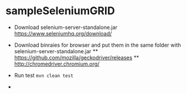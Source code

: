 # sampleSeleniumGRID


* Download selenium-server-standalone.jar 
https://www.seleniumhq.org/download/
* Download binraies for browser and put them in the same folder with selenium-server-standalone.jar
** https://github.com/mozilla/geckodriver/releases
** http://chromedriver.chromium.org/

* Run test
```mvn clean test```
*
